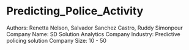 # Predicting_Police_Activity

Authors: Renetta Nelson, Salvador Sanchez Castro, Ruddy Simonpour 
Company Name: SD Solution Analytics
Company Industry: Predictive policing solution 
Company Size: 10 - 50